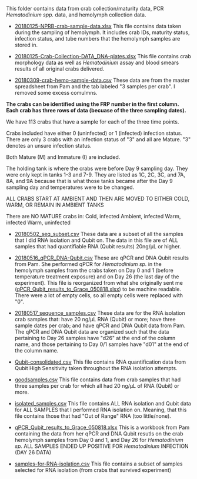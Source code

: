 This folder contains data from crab collection/maturity data, PCR *Hematodinium spp.* data, and hemolymph collection data. 

- [20180125-NPRB-crab-sample-data.xlsx](https://github.com/RobertsLab/project-crab/blob/master/data/20180125-NPRB-crab-sample-data.xlsx)
This file contains data taken during the sampling of hemolymph. It includes crab IDs, maturity status, infection status, and tube numbers that the hemolymph samples are stored in.

- [20180125-Crab-Collection-DATA_DNA-plates.xlsx](https://github.com/RobertsLab/project-crab/blob/master/data/20180125-Crab-Collection-DATA_DNA-plates.xlsx) 
This file contains crab morphology data as well as _Hematodinium_ assay and blood smears results of all original crabs delivered.

- [20180309-crab-hemo-sample-data.csv](https://raw.github.com/RobertsLab/project-crab/blob/master/data/20180309-crab-hemo-sample-data.csv)
These data are from the master spreadsheet from Pam and the tab labeled "3 samples per crab". I removed some excess comulmns.

**The crabs can be identified using the FRP number in the first column. Each crab has three rows of data (becuase of the three sampling dates).**

We have 113 crabs that have a sample for each of the three time points.

Crabs included have either 0 (uninfected) or 1 (infected) infection status.
	There are only 3 crabs with an infection status of "3" and all are Mature. "3" denotes an unsure infection status.

Both Mature (M) and Immature (I) are included. 

The holding tank is where the crabs were before Day 9 sampling day. They were only kept in tanks 1-3 and 7-9. They are listed as 1C, 2C, 3C, and 7A, 8A, and 9A because that is what those tanks became after the Day 9 sampling day and temperatures were to be changed. 

ALL CRABS START AT AMBIENT AND THEN ARE MOVED TO EITHER COLD, WARM, OR REMAIN IN AMBIENT TANKS

There are NO MATURE crabs in:
Cold, infected
Ambient, infected
Warm, infected
Warm, uninfected

- [20180502_seq_subset.csv](https://raw.github.com/RobertsLab/project-crab/blob/master/data/20180502_seq_subset.csv)
These data are a subset of all the samples that I did RNA isolation and Qubit on. The data in this file are of ALL samples that had quantifiable RNA (Qubit results) 20ng/µL or higher. 

- [20180516_qPCR_DNA-Qubit.csv](https://raw.githubusercontent.com/RobertsLab/project-crab/master/data/20180516_qPCR_DNA-Qubit.csv)
These are qPCR and DNA Qubit results from Pam. She performed qPCR for _Hematodinium sp._ in the hemolymph samples from the crabs taken on Day 0 and 1 (before temperature treatment exposure) and on Day 26 (the last day of the experiment). This file is reorganized from what she originally sent me ([qPCR_Qubit_results_to_Grace_050818.xlsx](https://github.com/RobertsLab/project-crab/blob/master/data/qPCR_Qubit_results_to_Grace_050818.xlsx)) to be machine readable. There were a lot of empty cells, so all empty cells were replaced with "0". 

- [20180517_sequence_samples.csv](https://raw.githubusercontent.com/RobertsLab/project-crab/master/data/20180517_sequence_samples.csv)
These data are for the RNA isolation crab samples that: have 20 ng/µL RNA (Qubit) or more; have three sample dates per crab; and have qPCR and DNA Qubit data from Pam. The qPCR and DNA Qubit data are organized such that the data pertaining to Day 26 samples have "d26" at the end of the column name, and those pertaining to Day 0/1 samples have "d01" at the end of the column name. 

- [Qubit-consolidated.csv](https://raw.github.com/RobertsLab/project-crab/blob/master/data/Qubit-consolidated.csv)
This file contains RNA quantification data from Qubit High Sensitivity taken throughout the RNA isolation attempts. 

- [goodsamples.csv](https://raw.githubusercontent.com/RobertsLab/project-crab/master/data/goodsamples.csv)
This file contains data from crab samples that had three samples per crab for which all had 20 ng/µL of RNA (Qubit) or more. 

- [isolated_samples.csv](https://github.com/RobertsLab/project-crab/blob/master/data/isolated_samples.csv)
This file contains ALL RNA isolation and Qubit data for ALL SAMPLES that I performed RNA isolation on. Meaning, that this file contains those that had "Out of Range" RNA (too little/none). 

- [qPCR_Qubit_results_to_Grace_050818.xlsx](https://github.com/RobertsLab/project-crab/blob/master/data/qPCR_Qubit_results_to_Grace_050818.xlsx)
This is a workbook from Pam containing the data from her qPCR and DNA Qubit resutls on the crab hemolymph samples from Day 0 and 1, and Day 26 for _Hematodinium sp._ ALL SAMPLES ENDED UP POSITIVE FOR _Hematodinium_ INFECTION (DAY 26 DATA)

- [samples-for-RNA-isolation.csv](https://github.com/RobertsLab/project-crab/blob/master/data/samples-for-RNA-isolation.csv)
This file contains a subset of samples selected for RNA isolation (from crabs that survived experiment)



